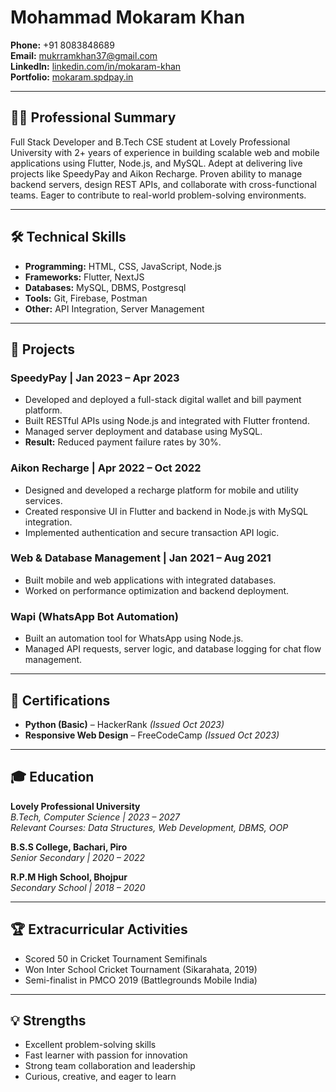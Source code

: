 # Mohammad Mokaram Khan

**Phone:** +91 8083848689  
**Email:** mukrramkhan37@gmail.com  
**LinkedIn:** [linkedin.com/in/mokaram-khan](https://www.linkedin.com/in/mokaram-khan/in)  
**Portfolio:** [mokaram.spdpay.in](https://mokaram.spdpay.in)

---

## 👨‍💻 Professional Summary

Full Stack Developer and B.Tech CSE student at Lovely Professional University with 2+ years of experience in building scalable web and mobile applications using Flutter, Node.js, and MySQL. Adept at delivering live projects like SpeedyPay and Aikon Recharge. Proven ability to manage backend servers, design REST APIs, and collaborate with cross-functional teams. Eager to contribute to real-world problem-solving environments.

---

## 🛠️ Technical Skills

- **Programming:** HTML, CSS, JavaScript, Node.js  
- **Frameworks:** Flutter, NextJS
- **Databases:** MySQL, DBMS, Postgresql
- **Tools:** Git, Firebase, Postman  
- **Other:** API Integration, Server Management

---

## 🚀 Projects

### SpeedyPay | Jan 2023 – Apr 2023
- Developed and deployed a full-stack digital wallet and bill payment platform.
- Built RESTful APIs using Node.js and integrated with Flutter frontend.
- Managed server deployment and database using MySQL.
- **Result:** Reduced payment failure rates by 30%.

### Aikon Recharge | Apr 2022 – Oct 2022
- Designed and developed a recharge platform for mobile and utility services.
- Created responsive UI in Flutter and backend in Node.js with MySQL integration.
- Implemented authentication and secure transaction API logic.

### Web & Database Management | Jan 2021 – Aug 2021
- Built mobile and web applications with integrated databases.
- Worked on performance optimization and backend deployment.

### Wapi (WhatsApp Bot Automation)
- Built an automation tool for WhatsApp using Node.js.
- Managed API requests, server logic, and database logging for chat flow management.

---

## 📜 Certifications

- **Python (Basic)** – HackerRank *(Issued Oct 2023)*  
- **Responsive Web Design** – FreeCodeCamp *(Issued Oct 2023)*

---

## 🎓 Education

**Lovely Professional University**  
*B.Tech, Computer Science | 2023 – 2027*  
_Relevant Courses: Data Structures, Web Development, DBMS, OOP_

**B.S.S College, Bachari, Piro**  
*Senior Secondary | 2020 – 2022*

**R.P.M High School, Bhojpur**  
*Secondary School | 2018 – 2020*

---

## 🏆 Extracurricular Activities

- Scored 50 in Cricket Tournament Semifinals  
- Won Inter School Cricket Tournament (Sikarahata, 2019)  
- Semi-finalist in PMCO 2019 (Battlegrounds Mobile India)

---

## 💡 Strengths

- Excellent problem-solving skills  
- Fast learner with passion for innovation  
- Strong team collaboration and leadership  
- Curious, creative, and eager to learn
